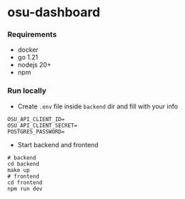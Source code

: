 # osu-dashboard

### Requirements
- docker
- go 1.21
- nodejs 20+
- npm

### Run locally

- Create `.env` file inside `backend` dir and fill with your info

```shell
OSU_API_CLIENT_ID=
OSU_API_CLIENT_SECRET=
POSTGRES_PASSWORD=
```
- Start backend and frontend

```shell
# backend
cd backend
make up
# frontend
cd frontend
npm run dev
```